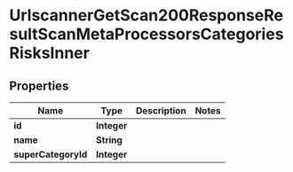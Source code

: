 

# UrlscannerGetScan200ResponseResultScanMetaProcessorsCategoriesRisksInner


## Properties

| Name | Type | Description | Notes |
|------------ | ------------- | ------------- | -------------|
|**id** | **Integer** |  |  |
|**name** | **String** |  |  |
|**superCategoryId** | **Integer** |  |  |



